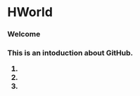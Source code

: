 # HWorld
<h3>Welcome<h3>
  <p>This is an intoduction about GitHub.</p>
<ol>
  <li></li>
  <li></li>
  <li></li>
</ol>
